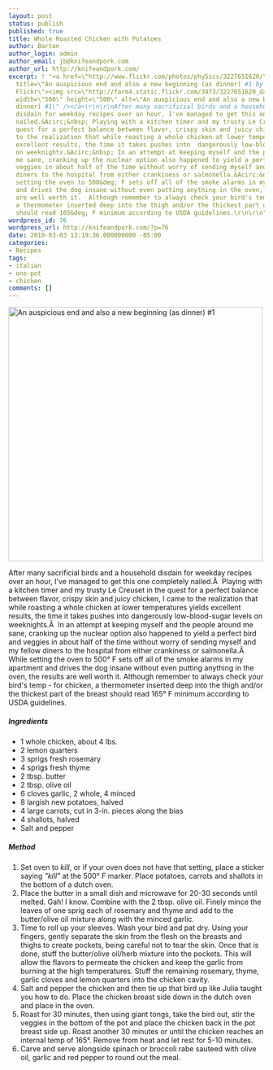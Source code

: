 ```yaml
---
layout: post
status: publish
published: true
title: Whole Roasted Chicken with Potatoes
author: Barton
author_login: admin
author_email: jb@knifeandpork.com
author_url: http://knifeandpork.com/
excerpt: ! "<a href=\"http://www.flickr.com/photos/phy5ics/3227651620/\"
  title=\"An auspicious end and also a new beginning (as dinner) #1 by phy5ics, on
  Flickr\"><img src=\"http://farm4.static.flickr.com/3473/3227651620_dac819160c.jpg\"
  width=\"500\" height=\"500\" alt=\"An auspicious end and also a new beginning (as
  dinner) #1\" /></a>\r\n\r\nAfter many sacrificial birds and a household
  disdain for weekday recipes over an hour, I've managed to get this one completely
  nailed.&Acirc;&nbsp; Playing with a kitchen timer and my trusty Le Creuset in the
  quest for a perfect balance between flavor, crispy skin and juicy chicken, I came
  to the realization that while roasting a whole chicken at lower temperatures yields
  excellent results, the time it takes pushes into  dangerously low-blood-sugar levels
  on weeknights.&Acirc;&nbsp; In an attempt at keeping myself and the people around
  me sane, cranking up the nuclear option also happened to yield a perfect bird and
  veggies in about half of the time without worry of sending myself and my fellow
  diners to the hospital from either crankiness or salmonella.&Acirc;&nbsp; While
  setting the oven to 500&deg; F sets off all of the smoke alarms in my apartment
  and drives the dog insane without even putting anything in the oven, the results
  are well worth it.  Although remember to always check your bird's temp - for chicken,
  a thermometer inserted deep into the thigh and/or the thickest part of the breast
  should read 165&deg; F minimum according to USDA guidelines.\r\n\r\n"
wordpress_id: 76
wordpress_url: http://knifeandpork.com/?p=76
date: 2010-03-03 13:19:36.000000000 -05:00
categories:
- Recipes
tags:
- italian
- one-pot
- chicken
comments: []
---
```

<a href="http://www.flickr.com/photos/phy5ics/3227651620/" title="An auspicious end and also a new beginning (as dinner) #1 by phy5ics, on Flickr"><img src="http://farm4.static.flickr.com/3473/3227651620_dac819160c.jpg" width="500" height="500" alt="An auspicious end and also a new beginning (as dinner) #1" /></a>

After many sacrificial birds and a household disdain for weekday recipes over an hour, I've managed to get this one completely nailed.&Acirc;&nbsp; Playing with a kitchen timer and my trusty Le Creuset in the quest for a perfect balance between flavor, crispy skin and juicy chicken, I came to the realization that while roasting a whole chicken at lower temperatures yields excellent results, the time it takes pushes into  dangerously low-blood-sugar levels on weeknights.&Acirc;&nbsp; In an attempt at keeping myself and the people around me sane, cranking up the nuclear option also happened to yield a perfect bird and veggies in about half of the time without worry of sending myself and my fellow diners to the hospital from either crankiness or salmonella.&Acirc;&nbsp; While setting the oven to 500&deg; F sets off all of the smoke alarms in my apartment and drives the dog insane without even putting anything in the oven, the results are well worth it.  Although remember to always check your bird's temp - for chicken, a thermometer inserted deep into the thigh and/or the thickest part of the breast should read 165&deg; F minimum according to USDA guidelines.

<a id="more-76"></a>

<h5>Ingredients</h5>
<ul>
<li>1 whole chicken, about 4 lbs.</li>
<li>2 lemon quarters</li>
<li>3 sprigs fresh rosemary</li>
<li>4 sprigs fresh thyme</li>
<li>2 tbsp. butter</li>
<li>2 tbsp. olive oil</li>
<li>6 cloves garlic, 2 whole, 4 minced</li>
<li>8 largish new potatoes, halved</li>
<li>4 large carrots, cut in 3-in. pieces along the bias</li>
<li>4 shallots, halved</li>
<li>Salt and pepper</li>
</ul>

<h5>Method</h5>
<ol>
<li>Set oven to <i>kill</i>, or if your oven does not have that setting, place a sticker saying <i>"kill"</i> at the 500&deg; F marker.  Place potatoes, carrots and shallots in the bottom of a dutch oven.</li>
<li>Place the butter in a small dish and microwave for 20-30 seconds until melted. Gah! I know.  Combine with the 2 tbsp. olive oil.  Finely mince the leaves of one sprig each of rosemary and thyme and add to the butter/olive oil mixture along with the minced garlic.</li>
<li>Time to roll up your sleeves.  Wash your bird and pat dry.  Using your fingers, gently separate the skin from the flesh on the breasts and thighs to create pockets, being careful not to tear the skin.  Once that is done, stuff the butter/olive oil/herb mixture into the pockets.  This will allow the flavors to permeate the chicken and keep the garlic from burning at the high temperatures.  Stuff the remaining rosemary, thyme, garlic cloves and lemon quarters into the chicken cavity.</li>
<li>Salt and pepper the chicken and then tie up that bird up like Julia taught you how to do.  Place the chicken breast side down in the dutch oven and place in the oven.</li>
<li>Roast for 30 minutes, then using giant tongs, take the bird out, stir the veggies in the bottom of the pot and place the chicken back in the pot breast side up.  Roast another 30 minutes or until the chicken reaches an internal temp of 165&deg;.  Remove from heat and let rest for 5-10 minutes.</li>
<li>Carve and serve alongside spinach or broccoli rabe sauteed with olive oil, garlic and red pepper to round out the meal.</li>
</ol>
